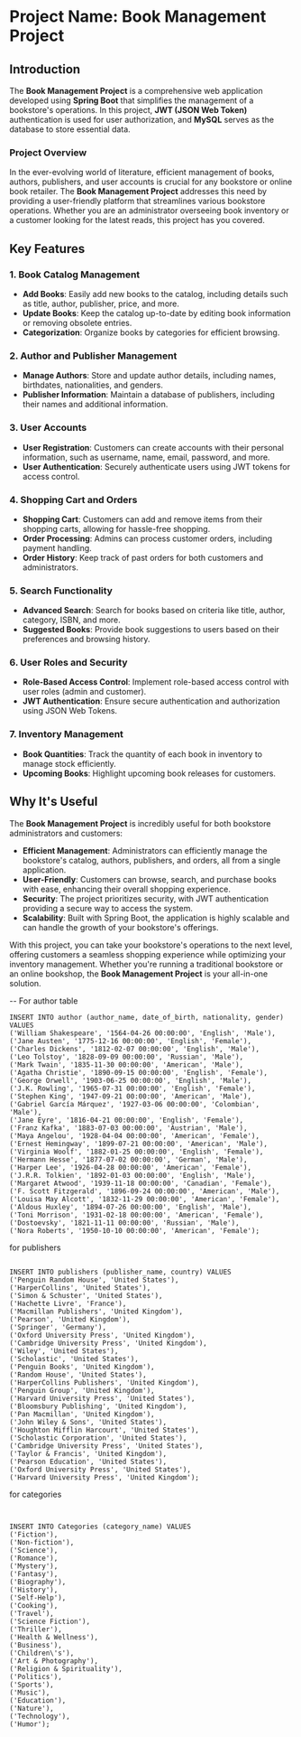 # Project Name: Book Management Project

## Introduction

The **Book Management Project** is a comprehensive web application developed using **Spring Boot** that simplifies the management of a bookstore's operations. In this project, **JWT (JSON Web Token)** authentication is used for user authorization, and **MySQL** serves as the database to store essential data.

### Project Overview

In the ever-evolving world of literature, efficient management of books, authors, publishers, and user accounts is crucial for any bookstore or online book retailer. The **Book Management Project** addresses this need by providing a user-friendly platform that streamlines various bookstore operations. Whether you are an administrator overseeing book inventory or a customer looking for the latest reads, this project has you covered.

## Key Features

### 1. Book Catalog Management

- **Add Books**: Easily add new books to the catalog, including details such as title, author, publisher, price, and more.
- **Update Books**: Keep the catalog up-to-date by editing book information or removing obsolete entries.
- **Categorization**: Organize books by categories for efficient browsing.

### 2. Author and Publisher Management

- **Manage Authors**: Store and update author details, including names, birthdates, nationalities, and genders.
- **Publisher Information**: Maintain a database of publishers, including their names and additional information.

### 3. User Accounts

- **User Registration**: Customers can create accounts with their personal information, such as username, name, email, password, and more.
- **User Authentication**: Securely authenticate users using JWT tokens for access control.

### 4. Shopping Cart and Orders

- **Shopping Cart**: Customers can add and remove items from their shopping carts, allowing for hassle-free shopping.
- **Order Processing**: Admins can process customer orders, including payment handling.
- **Order History**: Keep track of past orders for both customers and administrators.

### 5. Search Functionality

- **Advanced Search**: Search for books based on criteria like title, author, category, ISBN, and more.
- **Suggested Books**: Provide book suggestions to users based on their preferences and browsing history.

### 6. User Roles and Security

- **Role-Based Access Control**: Implement role-based access control with user roles (admin and customer).
- **JWT Authentication**: Ensure secure authentication and authorization using JSON Web Tokens.

### 7. Inventory Management

- **Book Quantities**: Track the quantity of each book in inventory to manage stock efficiently.
- **Upcoming Books**: Highlight upcoming book releases for customers.

## Why It's Useful

The **Book Management Project** is incredibly useful for both bookstore administrators and customers:

- **Efficient Management**: Administrators can efficiently manage the bookstore's catalog, authors, publishers, and orders, all from a single application.
- **User-Friendly**: Customers can browse, search, and purchase books with ease, enhancing their overall shopping experience.
- **Security**: The project prioritizes security, with JWT authentication providing a secure way to access the system.
- **Scalability**: Built with Spring Boot, the application is highly scalable and can handle the growth of your bookstore's offerings.

With this project, you can take your bookstore's operations to the next level, offering customers a seamless shopping experience while optimizing your inventory management. Whether you're running a traditional bookstore or an online bookshop, the **Book Management Project** is your all-in-one solution.


-- For author table
```
INSERT INTO author (author_name, date_of_birth, nationality, gender) VALUES
('William Shakespeare', '1564-04-26 00:00:00', 'English', 'Male'),
('Jane Austen', '1775-12-16 00:00:00', 'English', 'Female'),
('Charles Dickens', '1812-02-07 00:00:00', 'English', 'Male'),
('Leo Tolstoy', '1828-09-09 00:00:00', 'Russian', 'Male'),
('Mark Twain', '1835-11-30 00:00:00', 'American', 'Male'),
('Agatha Christie', '1890-09-15 00:00:00', 'English', 'Female'),
('George Orwell', '1903-06-25 00:00:00', 'English', 'Male'),
('J.K. Rowling', '1965-07-31 00:00:00', 'English', 'Female'),
('Stephen King', '1947-09-21 00:00:00', 'American', 'Male'),
('Gabriel García Márquez', '1927-03-06 00:00:00', 'Colombian', 'Male'),
('Jane Eyre', '1816-04-21 00:00:00', 'English', 'Female'),
('Franz Kafka', '1883-07-03 00:00:00', 'Austrian', 'Male'),
('Maya Angelou', '1928-04-04 00:00:00', 'American', 'Female'),
('Ernest Hemingway', '1899-07-21 00:00:00', 'American', 'Male'),
('Virginia Woolf', '1882-01-25 00:00:00', 'English', 'Female'),
('Hermann Hesse', '1877-07-02 00:00:00', 'German', 'Male'),
('Harper Lee', '1926-04-28 00:00:00', 'American', 'Female'),
('J.R.R. Tolkien', '1892-01-03 00:00:00', 'English', 'Male'),
('Margaret Atwood', '1939-11-18 00:00:00', 'Canadian', 'Female'),
('F. Scott Fitzgerald', '1896-09-24 00:00:00', 'American', 'Male'),
('Louisa May Alcott', '1832-11-29 00:00:00', 'American', 'Female'),
('Aldous Huxley', '1894-07-26 00:00:00', 'English', 'Male'),
('Toni Morrison', '1931-02-18 00:00:00', 'American', 'Female'),
('Dostoevsky', '1821-11-11 00:00:00', 'Russian', 'Male'),
('Nora Roberts', '1950-10-10 00:00:00', 'American', 'Female');

```


for publishers

```

INSERT INTO publishers (publisher_name, country) VALUES
('Penguin Random House', 'United States'),
('HarperCollins', 'United States'),
('Simon & Schuster', 'United States'),
('Hachette Livre', 'France'),
('Macmillan Publishers', 'United Kingdom'),
('Pearson', 'United Kingdom'),
('Springer', 'Germany'),
('Oxford University Press', 'United Kingdom'),
('Cambridge University Press', 'United Kingdom'),
('Wiley', 'United States'),
('Scholastic', 'United States'),
('Penguin Books', 'United Kingdom'),
('Random House', 'United States'),
('HarperCollins Publishers', 'United Kingdom'),
('Penguin Group', 'United Kingdom'),
('Harvard University Press', 'United States'),
('Bloomsbury Publishing', 'United Kingdom'),
('Pan Macmillan', 'United Kingdom'),
('John Wiley & Sons', 'United States'),
('Houghton Mifflin Harcourt', 'United States'),
('Scholastic Corporation', 'United States'),
('Cambridge University Press', 'United States'),
('Taylor & Francis', 'United Kingdom'),
('Pearson Education', 'United States'),
('Oxford University Press', 'United States'),
('Harvard University Press', 'United Kingdom');

```


for categories

```


INSERT INTO Categories (category_name) VALUES
('Fiction'),
('Non-fiction'),
('Science'),
('Romance'),
('Mystery'),
('Fantasy'),
('Biography'),
('History'),
('Self-Help'),
('Cooking'),
('Travel'),
('Science Fiction'),
('Thriller'),
('Health & Wellness'),
('Business'),
('Children\'s'),
('Art & Photography'),
('Religion & Spirituality'),
('Politics'),
('Sports'),
('Music'),
('Education'),
('Nature'),
('Technology'),
('Humor');

```